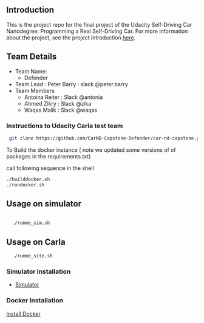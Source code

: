 ## Introduction
This is the project repo for the final project of the Udacity Self-Driving Car Nanodegree: Programming a Real Self-Driving Car. For more information about the project, see the project introduction [here](https://classroom.udacity.com/nanodegrees/nd013/parts/6047fe34-d93c-4f50-8336-b70ef10cb4b2/modules/e1a23b06-329a-4684-a717-ad476f0d8dff/lessons/462c933d-9f24-42d3-8bdc-a08a5fc866e4/concepts/5ab4b122-83e6-436d-850f-9f4d26627fd9).


## Team Details
  * Team Name:
    * Defender
  * Team Lead : Peter Barry  : slack @peter.barry
  * Team Members
    *  Antoina Reiter   : Slack @antonia
    *  Ahmed Zikry  : Slack @zika
    *  Waqas Malik  : Slack @waqas

### Instructions to Udacity Carla test team
```bash
 git clone https://github.com/CarND-Capstone-Defender/car-nd-capstone.git
 ```


 To Build the docker instance ( note we updated some versions of of packages in the requirements.txt)

 call following sequence in the shell
 ```bash
./builddocker.sh
./rundocker.sh
 ```


## Usage on simulator
```bash

  ./runme_sim.sh
  ```

## Usage on Carla
```bash
  ./runme_site.sh
  ```


### Simulator Installation

*  [Simulator ](https://github.com/udacity/CarND-Capstone/releases/tag/v1.2)

### Docker Installation
[Install Docker](https://docs.docker.com/engine/installation/)

